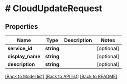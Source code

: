 # # CloudUpdateRequest

## Properties

Name | Type | Description | Notes
------------ | ------------- | ------------- | -------------
**service_id** | **string** |  | [optional]
**display_name** | **string** |  | [optional]
**description** | **string** |  | [optional]

[[Back to Model list]](../../README.md#models) [[Back to API list]](../../README.md#endpoints) [[Back to README]](../../README.md)
